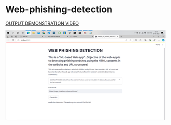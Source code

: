 # Web-phishing-detection

[OUTPUT DEMONSTRATION VIDEO](https://drive.google.com/file/d/1Peqy1H_8l3tIq4TXkxBaFrVFZkIpFx81/view?usp=sharing)

![GitHub Logo](https://github.com/aDhiTthYAN/Web-phishing-detection/blob/main/webiste_img)
